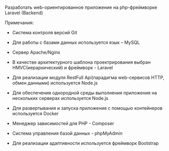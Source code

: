 Разработать web-ориентированное приложение на php-фреймворке Laravel (Backend) 

Примечания:

- Cистема контроля версий Git

- Для работы с базами данных используется язык – MySQL

- Сервер Apache/Nginx

- В качестве архитектурного шаблона проектрирования выбран HMVC(иерархический) и фреймворк - Laravel

- Для реализации модуля RestFull Api(парадигма web-сервисов HTTP, обмен данными) используется Node.js 

- Для обеспечения однородной среды выполнения приложения на нескольких серверах используется Node.js

- Для развертывания и запуска приложения с помощью контейнеров используется Docker

- Менеджер зависимостей для PHP - Composer

- Система управления базой данных - phpMyAdmin

- Для реализации адаптивности используется фреймворк Bootstrap
